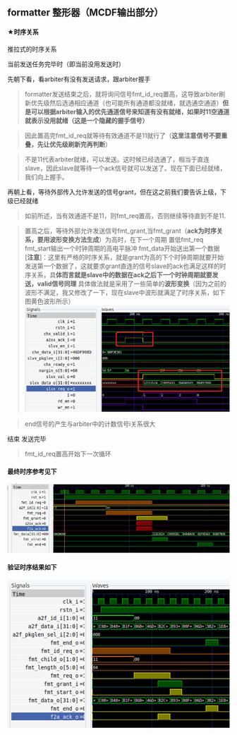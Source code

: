 ## formatter 整形器（MCDF输出部分）
#### ★时序关系
推拉式的时序关系

当前发送任务完毕时（即当前没用发送时）

先朝下看，看arbiter有没有发送请求，跟arbiter握手

>formatter发送结束之后，就将询问信号fmt_id_req置高，这导致arbiter刷新优先级然后选通相应通道（也可能所有通道都没就绪，就选通空通道）**但是可以根据arbiter输入的优先通道信号来知道有没有就绪，如果时11空通道就表示没用就绪（这是一个隐藏的握手信号）**

>因此置高完fmt_id_req就等待有效通道不是11就行了（**这里注意信号不要重叠，先让优先级刷新完再判断**）

>不是11代表arbiter就绪，可以发送。这时候已经选通了，相当于直连slave，因此slave就等待一个ack信号就可以发送了。现在下面已经就绪，我们向上握手。

再朝上看，等待外部传入允许发送的信号grant，但在这之前我们要告诉上级，下级已经就绪
>如前所述，当有效通道不是11，则fmt_req置高，否则继续等待直到不是11.

>置高之后，等待外部允许发送信号fmt_grant,当fmt_grant（**ack为时序关系，要用波形变换方法生成**）为高时，在下一个周期
置低fmt_req
fmt_start输出一个时钟周期的高电平脉冲
fmt_data开始送出第一个数据
[**注意**]：这里有严格的时序关系，就是grant为高的下个时钟周期就要开始发送第一个数据了，这就要求grant直连的信号slave的ack也满足这样的时序关系，具**体而言就是slave中的数据在ack之后下一个时钟周期就要发送，valid信号同理**
具体做法就是采用了一些简单的**波形变换**（因为之前的波形不满足，我又修改了一下，现在slave中波形就满足了时序关系，如下图黄色波形所示）
![](测试波形2.png)

>end信号的产生与arbiter中的计数信号i关系很大


结束
发送完毕
>fmt_id_req置高开始下一次循环

#### 最终时序参考见下
![](时序参考.png)

#### 验证时序结果如下
![](formatter波形验证.png)